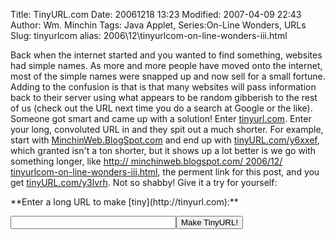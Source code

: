 Title: TinyURL.com
Date: 20061218 13:23
Modified: 2007-04-09 22:43
Author: Wm. Minchin
Tags: Java Applet, Series:On-Line Wonders, URLs
Slug: tinyurlcom
alias: 2006\12\tinyurlcom-on-line-wonders-iii.html

Back when the internet started and you wanted to find something, websites had
simple names. As more and more people have moved onto the internet, most of the
simple names were snapped up and now sell for a small fortune. Adding to the
confusion is that is that many websites will pass information back to their
server using what appears to be random gibberish to the rest of us (check out
the URL next time you do a search at Google or the like). Someone got smart and
came up with a solution! Enter [tinyurl.com](http://tinyurl.com/). Enter your
long, convoluted URL in and they spit out a much shorter. For example, start
with [MinchinWeb.BlogSpot.com](http://minchinweb.blogspot.com) and end up with
[tinyURL.com/y6xxef](http://tinyurl.com/y6xxef), which granted isn't a ton
shorter, but it shows up a lot better is we go with something longer, like
[http:// minchinweb.blogspot.com/ 2006/12/
tinyurlcom-on-line-wonders-iii.html](http://minchinweb.blogspot.com/2006/12/tinyurlcom-on-line-wonders-iii.html),
the perment link for this post, and you get
[tinyURL.com/y3lvrh](http://tinyurl.com/y3lvrh). Not so shabby! Give it a try
for yourself:

<form action="http://tinyurl.com/create.php" method="post" target="_blank" markdown=1>
**Enter a long URL to make [tiny](http://tinyurl.com):**

<input type="text" name="url" size="30"><input type="submit" name="submit" value="Make TinyURL!"> 
</form>
